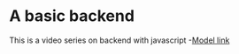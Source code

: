 # A basic backend
This is a video series on backend with javascript -[Model link](https://app.eraser.io/workspace/YtPqZ1VogxGy1jzIDkzj?origin=share)